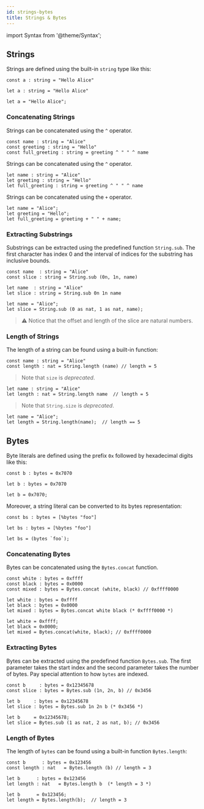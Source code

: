 ```yaml
---
id: strings-bytes
title: Strings & Bytes
---
```


import Syntax from '@theme/Syntax';

## Strings

Strings are defined using the built-in `string` type like this:


<Syntax syntax="pascaligo">

```
const a : string = "Hello Alice"
```

</Syntax>
<Syntax syntax="cameligo">

```
let a : string = "Hello Alice"
```

</Syntax>

<Syntax syntax="jsligo">

```jsligo
let a = "Hello Alice";
```

</Syntax>



### Concatenating Strings


<Syntax syntax="pascaligo">

Strings can be concatenated using the `^` operator.

```pascaligo group=a
const name : string = "Alice"
const greeting : string = "Hello"
const full_greeting : string = greeting ^ " " ^ name
```

</Syntax>
<Syntax syntax="cameligo">

Strings can be concatenated using the `^` operator.

```cameligo group=a
let name : string = "Alice"
let greeting : string = "Hello"
let full_greeting : string = greeting ^ " " ^ name
```

</Syntax>

<Syntax syntax="jsligo">

Strings can be concatenated using the `+` operator.

```jsligo group=a
let name = "Alice";
let greeting = "Hello";
let full_greeting = greeting + " " + name;
```

</Syntax>



### Extracting Substrings

Substrings can be extracted using the predefined function
`String.sub`. The first character has index 0 and the interval of
indices for the substring has inclusive bounds.

<Syntax syntax="pascaligo">

```pascaligo group=b
const name  : string = "Alice"
const slice : string = String.sub (0n, 1n, name)
```

</Syntax>
<Syntax syntax="cameligo">

```cameligo group=b
let name  : string = "Alice"
let slice : string = String.sub 0n 1n name
```

</Syntax>

<Syntax syntax="jsligo">

```jsligo group=b
let name = "Alice";
let slice = String.sub (0 as nat, 1 as nat, name);
```

</Syntax>


> ⚠️ Notice that the offset and length of the slice are natural
> numbers.

### Length of Strings

The length of a string can be found using a built-in function:


<Syntax syntax="pascaligo">

```pascaligo group=c
const name : string = "Alice"
const length : nat = String.length (name) // length = 5
```

> Note that `size` is *deprecated*. 

</Syntax>
<Syntax syntax="cameligo">

```cameligo group=c
let name : string = "Alice"
let length : nat = String.length name  // length = 5
```

> Note that `String.size` is *deprecated*.

</Syntax>

<Syntax syntax="jsligo">

```jsligo group=c
let name = "Alice";
let length = String.length(name);  // length == 5
```

</Syntax>

## Bytes

Byte literals are defined using the prefix `0x` followed by hexadecimal digits like this:


<Syntax syntax="pascaligo">

```pascaligo
const b : bytes = 0x7070
```

</Syntax>
<Syntax syntax="cameligo">

```cameligo
let b : bytes = 0x7070
```

</Syntax>

<Syntax syntax="jsligo">

```jsligo
let b = 0x7070;
```

</Syntax>


Moreover, a string literal can be converted to its bytes representation:


<Syntax syntax="pascaligo">

```pascaligo
const bs : bytes = [%bytes "foo"]
```

</Syntax>
<Syntax syntax="cameligo">

```cameligo
let bs : bytes = [%bytes "foo"]
```

</Syntax>

<Syntax syntax="jsligo">

```jsligo
let bs = (bytes `foo`);
```

</Syntax>


### Concatenating Bytes

Bytes can be concatenated using the `Bytes.concat` function.

<Syntax syntax="pascaligo">

```pascaligo group=d
const white : bytes = 0xffff
const black : bytes = 0x0000
const mixed : bytes = Bytes.concat (white, black) // 0xffff0000
```

</Syntax>
<Syntax syntax="cameligo">

```cameligo group=d
let white : bytes = 0xffff
let black : bytes = 0x0000
let mixed : bytes = Bytes.concat white black (* 0xffff0000 *)
```

</Syntax>

<Syntax syntax="jsligo">

```jsligo group=d
let white = 0xffff;
let black = 0x0000;
let mixed = Bytes.concat(white, black); // 0xffff0000
```

</Syntax>



### Extracting Bytes

Bytes can be extracted using the predefined function `Bytes.sub`. 
The first parameter takes the start index and the second parameter takes the number of bytes.
Pay special attention to how `bytes` are indexed.

<Syntax syntax="pascaligo">

```pascaligo group=e
const b     : bytes = 0x12345678
const slice : bytes = Bytes.sub (1n, 2n, b) // 0x3456
```

</Syntax>
<Syntax syntax="cameligo">

```cameligo group=e
let b     : bytes = 0x12345678
let slice : bytes = Bytes.sub 1n 2n b (* 0x3456 *)
```

</Syntax>

<Syntax syntax="jsligo">

```jsligo group=e
let b     = 0x12345678;
let slice = Bytes.sub (1 as nat, 2 as nat, b); // 0x3456
```

</Syntax>

### Length of Bytes

The length of `bytes` can be found using a built-in function `Bytes.length`:


<Syntax syntax="pascaligo">

```pascaligo group=f
const b      : bytes = 0x123456
const length : nat   = Bytes.length (b) // length = 3
```

</Syntax>
<Syntax syntax="cameligo">

```cameligo group=f
let b      : bytes = 0x123456
let length : nat   = Bytes.length b  (* length = 3 *)
```

</Syntax>

<Syntax syntax="jsligo">

```jsligo group=f
let b      = 0x123456;
let length = Bytes.length(b);  // length = 3
```

</Syntax>

